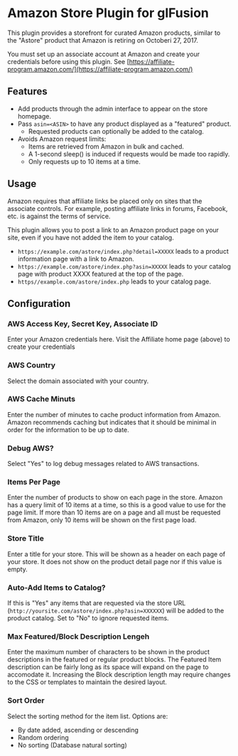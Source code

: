 # Amazon Store Plugin for glFusion
This plugin provides a storefront for curated Amazon products, similar to
the "Astore" product that Amazon is retiring on Octoberi 27, 2017.

You must set up an associate account at Amazon and create your credentials before using this plugin.
See [https://affiliate-program.amazon.com/](https://affiliate-program.amazon.com/)

## Features
  * Add products through the admin interface to appear on the store homepage.
  * Pass `asin=<ASIN>` to have any product displayed as a "featured" product.
    * Requested products can optionally be added to the catalog.
  * Avoids Amazon request limits:
    * Items are retrieved from Amazon in bulk and cached.
    * A 1-second sleep() is induced if requests would be made too rapidly.
    * Only requests up to 10 items at a time.

## Usage
Amazon requires that affiliate links be placed only on sites that the associate controls.
For example, posting affiliate links in forums, Facebook, etc. is against the terms of service.

This plugin allows you to post a link to an Amazon product page on your site, even if you have
not added the item to your catalog.
  * `https://example.com/astore/index.php?detail=XXXXX` leads to a product information page with
a link to Amazon.
  * `https://example.com/astore/index.php?asin=XXXXX` leads to your catalog page with product XXXX
featured at the top of the page.
  * `https//example.com/astore/index.php` leads to your catalog page.

## Configuration
### AWS Access Key, Secret Key, Associate ID
Enter your Amazon credentials here. Visit the Affiliate home page (above) to create your credentials

### AWS Country
Select the domain associated with your country.

### AWS Cache Minuts
Enter the number of minutes to cache product information from Amazon.
Amazon recommends caching but indicates that it should be minimal in order for
the information to be up to date.

### Debug AWS?
Select &quot;Yes&quot; to log debug messages related to AWS transactions.

### Items Per Page
Enter the number of products to show on each page in the store.
Amazon has a query limit of 10 items at a time, so this is a good value to
use for the page limit. If more than 10 items are on a page and all must
be requested from Amazon, only 10 items will be shown on the first page load.

### Store Title
Enter a title for your store. This will be shown as a header on each page of
your store. It does not show on the product detail page nor if this value is
empty.

### Auto-Add Items to Catalog?
If this is &quot;Yes&quot; any items that are requested via the store URL
(`http://yoursite.com/astore/index.php?asin=XXXXXX`) will be added to the
product catalog. Set to &quot;No&quot; to ignore requested items.

### Max Featured/Block Description Lengeh
Enter the maximum number of characters to be shown in the product descriptions
in the featured or regular product blocks.
The Featured Item description can be fairly long as its space will expand on the page to accomodate it.
Increasing the Block description length may require changes to the CSS or templates to maintain the desired layout.

### Sort Order
Select the sorting method for the item list. Options are:
  * By date added, ascending or descending
  * Random ordering
  * No sorting (Database natural sorting)
